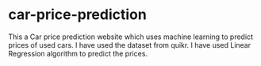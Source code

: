 # car-price-prediction
This a Car price prediction website which uses machine learning to predict prices of used cars.
I have used the dataset from quikr.
I have used Linear Regression algorithm to predict the prices.
